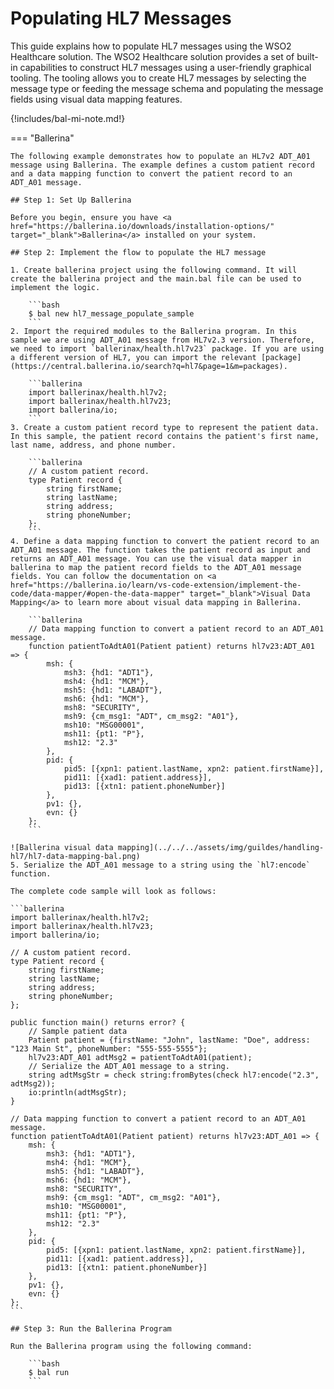 # Populating HL7 Messages

This guide explains how to populate HL7 messages using the WSO2 Healthcare solution. The WSO2 Healthcare solution provides a set of built-in capabilities to construct HL7 messages using a user-friendly graphical tooling. The tooling allows you to create HL7 messages by selecting the message type or feeding the message schema and populating the message fields using visual data mapping features.

{!includes/bal-mi-note.md!}

=== "Ballerina"

    The following example demonstrates how to populate an HL7v2 ADT_A01 message using Ballerina. The example defines a custom patient record and a data mapping function to convert the patient record to an ADT_A01 message.

    ## Step 1: Set Up Ballerina

    Before you begin, ensure you have <a href="https://ballerina.io/downloads/installation-options/" target="_blank">Ballerina</a> installed on your system.

    ## Step 2: Implement the flow to populate the HL7 message

    1. Create ballerina project using the following command. It will create the ballerina project and the main.bal file can be used to implement the logic.
    
        ```bash
        $ bal new hl7_message_populate_sample
        ```
    2. Import the required modules to the Ballerina program. In this sample we are using ADT_A01 message from HL7v2.3 version. Therefore, we need to import `ballerinax/health.hl7v23` package. If you are using a different version of HL7, you can import the relevant [package](https://central.ballerina.io/search?q=hl7&page=1&m=packages).
    
        ```ballerina
        import ballerinax/health.hl7v2;
        import ballerinax/health.hl7v23;
        import ballerina/io;
        ```    
    3. Create a custom patient record type to represent the patient data. In this sample, the patient record contains the patient's first name, last name, address, and phone number.

        ```ballerina
        // A custom patient record.
        type Patient record {
            string firstName;
            string lastName;
            string address;
            string phoneNumber;
        };
        ```
    4. Define a data mapping function to convert the patient record to an ADT_A01 message. The function takes the patient record as input and returns an ADT_A01 message. You can use the visual data mapper in ballerina to map the patient record fields to the ADT_A01 message fields. You can follow the documentation on <a href="https://ballerina.io/learn/vs-code-extension/implement-the-code/data-mapper/#open-the-data-mapper" target="_blank">Visual Data Mapping</a> to learn more about visual data mapping in Ballerina.

        ```ballerina
        // Data mapping function to convert a patient record to an ADT_A01 message.
        function patientToAdtA01(Patient patient) returns hl7v23:ADT_A01 => {
            msh: {
                msh3: {hd1: "ADT1"},
                msh4: {hd1: "MCM"},
                msh5: {hd1: "LABADT"},
                msh6: {hd1: "MCM"},
                msh8: "SECURITY",
                msh9: {cm_msg1: "ADT", cm_msg2: "A01"},
                msh10: "MSG00001",
                msh11: {pt1: "P"},
                msh12: "2.3"
            },
            pid: {
                pid5: [{xpn1: patient.lastName, xpn2: patient.firstName}],
                pid11: [{xad1: patient.address}],
                pid13: [{xtn1: patient.phoneNumber}]
            },
            pv1: {},
            evn: {}
        };
        ```
    
    ![Ballerina visual data mapping](../../../assets/img/guildes/handling-hl7/hl7-data-mapping-bal.png) 
    5. Serialize the ADT_A01 message to a string using the `hl7:encode` function.

    The complete code sample will look as follows:

    ```ballerina
    import ballerinax/health.hl7v2;
    import ballerinax/health.hl7v23;
    import ballerina/io;

    // A custom patient record.
    type Patient record {
        string firstName;
        string lastName;
        string address;
        string phoneNumber;
    };

    public function main() returns error? {
        // Sample patient data
        Patient patient = {firstName: "John", lastName: "Doe", address: "123 Main St", phoneNumber: "555-555-5555"};
        hl7v23:ADT_A01 adtMsg2 = patientToAdtA01(patient);
        // Serialize the ADT_A01 message to a string.
        string adtMsgStr = check string:fromBytes(check hl7:encode("2.3", adtMsg2));
        io:println(adtMsgStr);
    }

    // Data mapping function to convert a patient record to an ADT_A01 message.
    function patientToAdtA01(Patient patient) returns hl7v23:ADT_A01 => {
        msh: {
            msh3: {hd1: "ADT1"},
            msh4: {hd1: "MCM"},
            msh5: {hd1: "LABADT"},
            msh6: {hd1: "MCM"},
            msh8: "SECURITY",
            msh9: {cm_msg1: "ADT", cm_msg2: "A01"},
            msh10: "MSG00001",
            msh11: {pt1: "P"},
            msh12: "2.3"
        },
        pid: {
            pid5: [{xpn1: patient.lastName, xpn2: patient.firstName}],
            pid11: [{xad1: patient.address}],
            pid13: [{xtn1: patient.phoneNumber}]
        },
        pv1: {},
        evn: {}
    };
    ```

    ## Step 3: Run the Ballerina Program

    Run the Ballerina program using the following command:

        ```bash
        $ bal run
        ```
